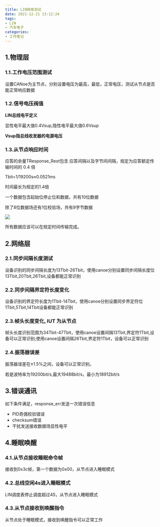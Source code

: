 ```yaml
---
title: LIN网络测试
date: 2021-12-21 13:12:24
tags:
- LIN
- 汽车电子
categories:
- 工作笔记
---
```


## 1.物理层

### 1.1.工作电压范围测试

​	设置CANoe为主节点，分别设置电压为最高，最低，正常电压，测试从节点是否能正常响应数据

### 1.2.信号电压阀值

**LIN总线电平定义**

显性电平最大值0.4Vsup,隐性电平最大值0.6Vsup

**Vsup指总线收发器的电源电压**

### 1.3.从节点响应时间

应答的余量TResponse_Rest包含 应答间隔以及字节间间隔，规定为应答额定传输时间的 0.4 倍

Tbit=1/19200s≈0.0521ms

时间最长为规定的1.4倍

一个数据包含起始位停止位和数据，共有10位数据

除了8位数据场还有1位校验场，共有9字节数据

![](https://cdn.jsdelivr.net/gh/czc13611858691/picgoRepo/MommyTalk1640071602845.svg)

所有数据应该可以在规定时间传输完成。

## 2.网络层

### 2.1.同步间隔长度测试

设备识别的同步间隔长度为13Tbit-26Tbit，使用canoe分别设置同步间隔长度位13Tbit,20Tbit,26Tbit,设备都能正常识别

### 2.2.同步间隔界定符长度变化

设备识别的界定符长度为1Tbit-14Tbit，使用canoe分别设置同步界定符位1Tbit,5Tbit,14Tbit设备都能正常识别

### 2.3.帧头长度变化, IUT 为从节点

帧头长度识别范围为34Tbit-47Tbit，使用canoe设置间隔13Tbit,界定符1Tbit,设备可以正常识别;使用canoe设置间隔26Tbit,界定符1Tbit，设备可以正常识别

### 2.4.振荡器误差

振荡器误差在±1.5%之间，设备可以正常识别。

若是波特率为19200bit/s,最大19488bit/s，最小为18912bit/s

## 3.错误通讯

如下条件满足，response_err发送一次错误信息

- PID奇偶校验错误
- checksum错误
- 干扰发送接收数据场显性电平

## 4.睡眠唤醒

### 4.1.从节点接收睡眠命令帧

接收到0x3c帧，第一个数据为0x00，从节点进入睡眠模式

### 4.2.总线空闲4s进入睡眠模式

LIN调度表停止调度超过4S，从节点进入睡眠模式

### 4.3.从节点接收到唤醒指令

从节点处于睡眠模式，接收到唤醒指令可以正常工作

